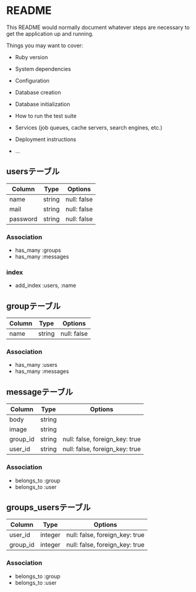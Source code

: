 # README

This README would normally document whatever steps are necessary to get the
application up and running.

Things you may want to cover:

* Ruby version

* System dependencies

* Configuration

* Database creation

* Database initialization

* How to run the test suite

* Services (job queues, cache servers, search engines, etc.)

* Deployment instructions

* ...

## usersテーブル

|Column|Type|Options|
|------|----|-------|
|name|string|null: false|
|mail|string|null: false|
|password|string|null: false|

### Association
- has_many :groups
- has_many :messages
### index
- add_index :users,  :name



## groupテーブル

|Column|Type|Options|
|------|----|-------|
|name|string|null: false|

### Association
- has_many :users
- has_many :messages



## messageテーブル

|Column|Type|Options|
|------|----|-------|
|body|string||
|image|string||
|group_id|string|null: false, foreign_key: true|
|user_id|string|null: false, foreign_key: true|

### Association
- belongs_to :group
- belongs_to :user



## groups_usersテーブル

|Column|Type|Options|
|------|----|-------|
|user_id|integer|null: false, foreign_key: true|
|group_id|integer|null: false, foreign_key: true|

### Association
- belongs_to :group
- belongs_to :user
